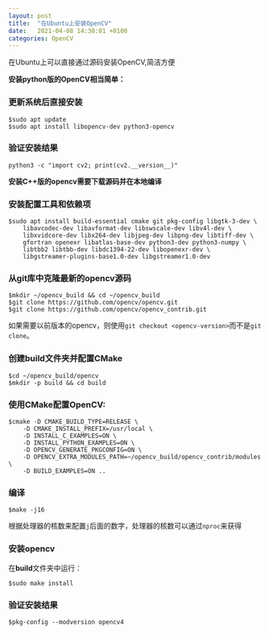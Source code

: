 ```yaml
---
layout: post
title:  "在Ubuntu上安装OpenCV"
date:   2021-04-08 14:30:01 +0100
categories: OpenCV
---
```

在Ubuntu上可以直接通过源码安装OpenCV,简洁方便

**安装python版的OpenCV相当简单：**

### 更新系统后直接安装
```
$sudo apt update
$sudo apt install libopencv-dev python3-opencv
```

### 验证安装结果
```
python3 -c "import cv2; print(cv2.__version__)"
```

**安装C++版的opencv需要下载源码并在本地编译**

### 安装配置工具和依赖项

```
$sudo apt install build-essential cmake git pkg-config libgtk-3-dev \
    libavcodec-dev libavformat-dev libswscale-dev libv4l-dev \
    libxvidcore-dev libx264-dev libjpeg-dev libpng-dev libtiff-dev \
    gfortran openexr libatlas-base-dev python3-dev python3-numpy \
    libtbb2 libtbb-dev libdc1394-22-dev libopenexr-dev \
    libgstreamer-plugins-base1.0-dev libgstreamer1.0-dev
```

### 从git库中克隆最新的opencv源码

```
$mkdir ~/opencv_build && cd ~/opencv_build
$git clone https://github.com/opencv/opencv.git
$git clone https://github.com/opencv/opencv_contrib.git
```

如果需要以前版本的opencv，则使用`git checkout <opencv-version>`而不是`git clone`。

### 创建build文件夹并配置CMake

```
$cd ~/opencv_build/opencv
$mkdir -p build && cd build
```

### 使用CMake配置OpenCV:

```
$cmake -D CMAKE_BUILD_TYPE=RELEASE \
    -D CMAKE_INSTALL_PREFIX=/usr/local \
    -D INSTALL_C_EXAMPLES=ON \
    -D INSTALL_PYTHON_EXAMPLES=ON \
    -D OPENCV_GENERATE_PKGCONFIG=ON \
    -D OPENCV_EXTRA_MODULES_PATH=~/opencv_build/opencv_contrib/modules \
    -D BUILD_EXAMPLES=ON ..
```

### 编译

```
$make -j16
```
根据处理器的核数来配置`j`后面的数字，处理器的核数可以通过`nproc`来获得

### 安装opencv
在**build**文件夹中运行：
```
$sudo make install
```

### 验证安装结果

```
$pkg-config --modversion opencv4
```
